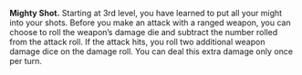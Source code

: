 **Mighty Shot.** Starting at 3rd level, you have learned to put all your might into your shots. Before you make an attack with a ranged weapon, you can choose to roll the weapon’s damage die and subtract the number rolled from the attack roll. If the attack hits, you roll two additional weapon damage dice on the damage roll. You can deal this extra damage only once per turn.